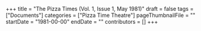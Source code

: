 +++
title = "The Pizza Times (Vol. 1, Issue 1, May 1981)"
draft = false
tags = ["Documents"]
categories = ["Pizza Time Theatre"]
pageThumbnailFile = ""
startDate = "1981-00-00"
endDate = ""
contributors = []
+++
